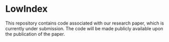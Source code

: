 # LowIndex
This repository contains code associated with our research paper, which is currently under submission. The code will be made publicly available upon the publication of the paper.
